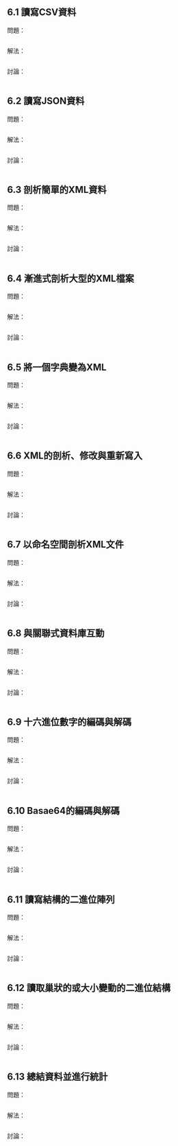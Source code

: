 ## 6.1 讀寫CSV資料

問題：

```
```

解法：

```
```

討論：

```
```

## 6.2 讀寫JSON資料

問題：

```
```

解法：

```
```

討論：

```
```

## 6.3 剖析簡單的XML資料

問題：

```
```

解法：

```
```

討論：

```
```

## 6.4 漸進式剖析大型的XML檔案

問題：

```
```

解法：

```
```

討論：

```
```

## 6.5 將一個字典變為XML

問題：

```
```

解法：

```
```

討論：

```
```

## 6.6 XML的剖析、修改與重新寫入

問題：

```
```

解法：

```
```

討論：

```
```

## 6.7 以命名空間剖析XML文件

問題：

```
```

解法：

```
```

討論：

```
```

## 6.8 與關聯式資料庫互動

問題：

```
```

解法：

```
```

討論：

```
```

## 6.9 十六進位數字的編碼與解碼

問題：

```
```

解法：

```
```

討論：

```
```

## 6.10 Basae64的編碼與解碼

問題：

```
```

解法：

```
```

討論：

```
```

## 6.11 讀寫結構的二進位陣列

問題：

```
```

解法：

```
```

討論：

```
```

## 6.12 讀取巢狀的或大小變動的二進位結構

問題：

```
```

解法：

```
```

討論：

```
```

## 6.13 總結資料並進行統計

問題：

```
```

解法：

```
```

討論：

```
```

